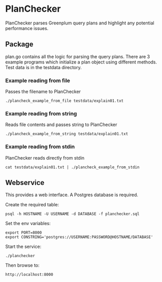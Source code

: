 # PlanChecker
PlanChecker parses Greenplum query plans and highlight any potential performance issues.

## Package
plan.go contains all the logic for parsing the query plans.
There are 3 example programs which initialize a plan object using different methods.
Test data is in the testdata directory.

### Example reading from file
Passes the filename to PlanChecker
```
./plancheck_example_from_file testdata/explain01.txt
```

### Example reading from string
Reads file contents and passes string to PlanChecker
```
./plancheck_example_from_string testdata/explain01.txt
```

### Example reading from stdin
PlanChecker reads directly from stdin
```
cat testdata/explain01.txt | ./plancheck_example_from_stdin
```

## Webservice
This provides a web interface.
A Postgres database is required.

Create the required table:
```
psql -h HOSTNAME -U USERNAME -d DATABASE -f planchecker.sql
```

Set the env variables:
```
export PORT=8000
export CONSTRING='postgres://USERNAME:PASSWORD@HOSTNAME/DATABASE'
```

Start the service:
```
./planchecker
```

Then browse to:
```
http://localhost:8000
```
